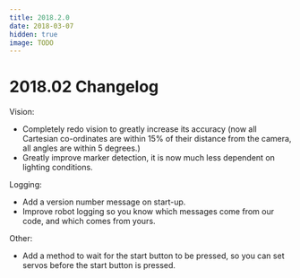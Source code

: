 ```yaml
---
title: 2018.2.0
date: 2018-03-07
hidden: true
image: TODO
---
```


# 2018.02 Changelog

Vision:

- Completely redo vision to greatly increase its accuracy (now all Cartesian co-ordinates are within 15% of their distance from the camera, all angles are within 5 degrees.)
- Greatly improve marker detection, it is now much less dependent on lighting conditions.

Logging:

- Add a version number message on start-up.
- Improve robot logging so you know which messages come from our code, and which comes from yours.

Other:

- Add a method to wait for the start button to be pressed, so you can set servos before the start button is pressed.

